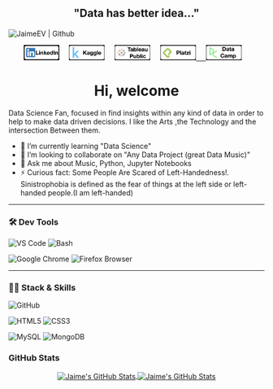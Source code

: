 <div align="center">
  <h2> "Data has better idea..." </h2>
</div>

<img align="center" src="https://images.unsplash.com/photo-1506259091721-347e791bab0f?ixid=MnwxMjA3fDB8MHxwaG90by1wYWdlfHx8fGVufDB8fHx8&ixlib=rb-1.2.1&auto=format&fit=crop&w=1350&q=80" height=300 width=1000 alt="JaimeEV | Github" style="margin: 0 auto;" title="JaimeEV | Github"/>


<p align='center'>
  <a href="https://www.linkedin.com/in/jaime-escobedo-b0a666b9/"><img src="imgs/LINKEDIN.png" alt="GitHub" height=30 width=70/></a>&nbsp;&nbsp;&nbsp;&nbsp;
  <a href="https://www.kaggle.com/jaimeev"><img src="imgs/KAGGLE.png" alt="Kaggle" height=30 width=70//></a>&nbsp;&nbsp;&nbsp;&nbsp;
  <a href="https://public.tableau.com/profile/jaime.ev#!/"><img src="imgs/TABLEAUPUBLIC.png" alt="Tableau" height=30 width=70/></a>&nbsp;&nbsp;&nbsp;&nbsp;
  <a href="https://platzi.com/p/Jaime_EV/"><img src="imgs/PLATZI.png" alt="Platzi" height=30 width=70</a>&nbsp;&nbsp;&nbsp;&nbsp;
  <a href="https://www.datacamp.com/profile/maildeljimmy"><img src="imgs/DATACAMP.png" alt="Tableau" height=30 width=70 /></a>&nbsp;&nbsp;&nbsp;&nbsp;
</p>

<h1 align="center">Hi, welcome</h1>
<p>Data Science Fan, focused in find insights within any kind of data in order to help to make data driven decisions. I like the Arts ,the Technology and the intersection Between them.</p>

- 🌱 I’m currently learning "Data Science"
- 👯 I’m looking to collaborate on "Any Data Project (great Data Music)"
- 💬 Ask me about Music, Python, Jupyter Notebooks
- ⚡ Curious fact: Some People Are Scared of Left-Handedness!. Sinistrophobia is defined as the fear of things at the left side or left-handed people.(I am left-handed)

---

<h3>🛠 Dev Tools</h3>

![VS Code](https://img.shields.io/badge/IDE-VSCode-292e33?style=flat-square&logo=Visual-studio-code&logoColor=fff)
![Bash](https://img.shields.io/badge/_-Bash-292e33?style=flat-square&logo=gnu-bash&logoColor=fff)

![Google Chrome](https://img.shields.io/badge/_-GoogleChrome-292e33?style=flat-square&logo=Google-Chrome&logoColor=fff)
![Firefox Browser](https://img.shields.io/badge/_-Firefox-292e33?style=flat-square&logo=firefox-browser&logoColor=fff)

---

<h3>👨‍💻 Stack & Skills</h3>

![GitHub](https://img.shields.io/badge/_-GitHub-292e33?style=flat-square&logo=github)

![HTML5](https://img.shields.io/badge/_-HTML5-292e33?style=flat-square&logo=html5&logoColor=white)
![CSS3](https://img.shields.io/badge/_-CSS3-292e33?style=flat-square&logo=css3)

![MySQL](https://img.shields.io/badge/_-MySQL-292e33?style=flat-square&logo=MySQL&logoColor=fff)
![MongoDB](https://img.shields.io/badge/_-MongoDB-292e33?style=flat-square&logo=MongoDB&logoColor=fff)


<h3>GitHub Stats</h3>
<div align="center">
<a href="https://github.com/jcmexdev">
  <img align="center" src="https://github-readme-stats.vercel.app/api?username=JaimeEV&count_private=true&show_icons=true&line_height=27&theme=dracula" alt="Jaime's GitHub Stats"/>
</a>
 
 <a href="https://github.com/JaimeEV">
  <img align="center" src="https://github-readme-stats.vercel.app/api/top-langs/?username=JaimeEV&layout=compact&theme=dracula&count_private=true&hide=css,blade" alt="Jaime's GitHub Stats" />
 </a>
</div>
